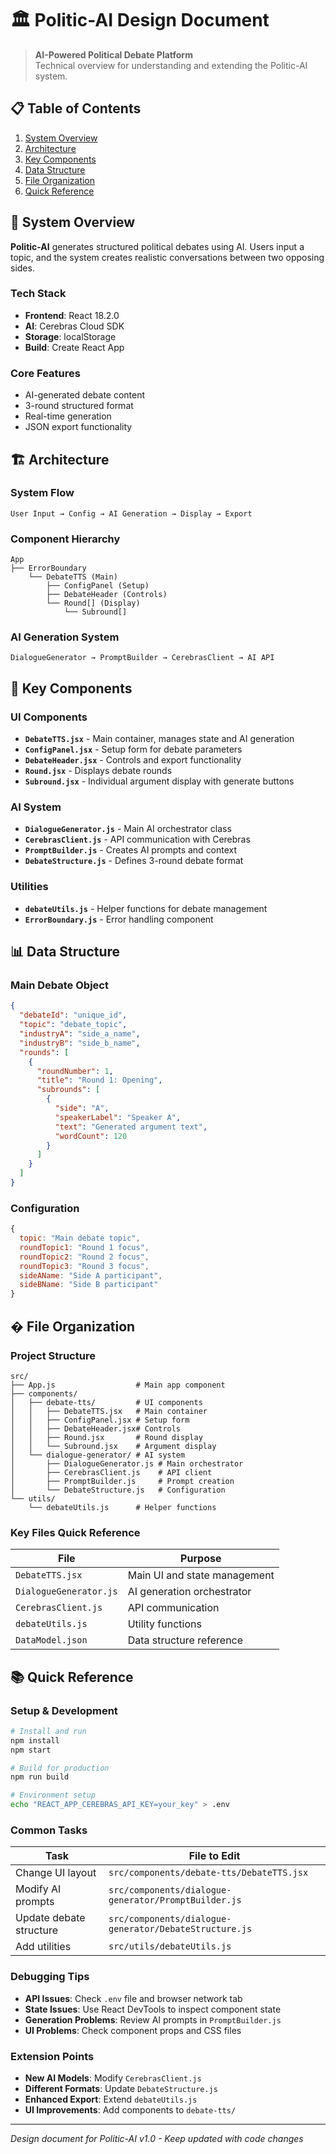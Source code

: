 # 🏛️ Politic-AI Design Document

> **AI-Powered Political Debate Platform**  
> Technical overview for understanding and extending the Politic-AI system.

## 📋 Table of Contents

1. [System Overview](#-system-overview)
2. [Architecture](#-architecture)
3. [Key Components](#-key-components)
4. [Data Structure](#-data-structure)
5. [File Organization](#-file-organization)
6. [Quick Reference](#-quick-reference)

## 🎯 System Overview

**Politic-AI** generates structured political debates using AI. Users input a topic, and the system creates realistic conversations between two opposing sides.

### Tech Stack

- **Frontend**: React 18.2.0
- **AI**: Cerebras Cloud SDK
- **Storage**: localStorage
- **Build**: Create React App

### Core Features

- AI-generated debate content
- 3-round structured format
- Real-time generation
- JSON export functionality

## 🏗️ Architecture

### System Flow

```
User Input → Config → AI Generation → Display → Export
```

### Component Hierarchy

```
App
├── ErrorBoundary
    └── DebateTTS (Main)
        ├── ConfigPanel (Setup)
        ├── DebateHeader (Controls)
        └── Round[] (Display)
            └── Subround[]
```

### AI Generation System

```
DialogueGenerator → PromptBuilder → CerebrasClient → AI API
```

## 🧩 Key Components

### UI Components

- **`DebateTTS.jsx`** - Main container, manages state and AI generation
- **`ConfigPanel.jsx`** - Setup form for debate parameters
- **`DebateHeader.jsx`** - Controls and export functionality
- **`Round.jsx`** - Displays debate rounds
- **`Subround.jsx`** - Individual argument display with generate buttons

### AI System

- **`DialogueGenerator.js`** - Main AI orchestrator class
- **`CerebrasClient.js`** - API communication with Cerebras
- **`PromptBuilder.js`** - Creates AI prompts and context
- **`DebateStructure.js`** - Defines 3-round debate format

### Utilities

- **`debateUtils.js`** - Helper functions for debate management
- **`ErrorBoundary.js`** - Error handling component

## 📊 Data Structure

### Main Debate Object

```json
{
  "debateId": "unique_id",
  "topic": "debate_topic",
  "industryA": "side_a_name",
  "industryB": "side_b_name",
  "rounds": [
    {
      "roundNumber": 1,
      "title": "Round 1: Opening",
      "subrounds": [
        {
          "side": "A",
          "speakerLabel": "Speaker A",
          "text": "Generated argument text",
          "wordCount": 120
        }
      ]
    }
  ]
}
```

### Configuration

```javascript
{
  topic: "Main debate topic",
  roundTopic1: "Round 1 focus",
  roundTopic2: "Round 2 focus",
  roundTopic3: "Round 3 focus",
  sideAName: "Side A participant",
  sideBName: "Side B participant"
}
```

## � File Organization

### Project Structure

```
src/
├── App.js                  # Main app component
├── components/
│   ├── debate-tts/         # UI components
│   │   ├── DebateTTS.jsx   # Main container
│   │   ├── ConfigPanel.jsx # Setup form
│   │   ├── DebateHeader.jsx# Controls
│   │   ├── Round.jsx       # Round display
│   │   └── Subround.jsx    # Argument display
│   └── dialogue-generator/ # AI system
│       ├── DialogueGenerator.js # Main orchestrator
│       ├── CerebrasClient.js    # API client
│       ├── PromptBuilder.js     # Prompt creation
│       └── DebateStructure.js   # Configuration
└── utils/
    └── debateUtils.js      # Helper functions
```

### Key Files Quick Reference

| File                   | Purpose                      |
| ---------------------- | ---------------------------- |
| `DebateTTS.jsx`        | Main UI and state management |
| `DialogueGenerator.js` | AI generation orchestrator   |
| `CerebrasClient.js`    | API communication            |
| `debateUtils.js`       | Utility functions            |
| `DataModel.json`       | Data structure reference     |

## 📚 Quick Reference

### Setup & Development

```bash
# Install and run
npm install
npm start

# Build for production
npm run build

# Environment setup
echo "REACT_APP_CEREBRAS_API_KEY=your_key" > .env
```

### Common Tasks

| Task                    | File to Edit                                           |
| ----------------------- | ------------------------------------------------------ |
| Change UI layout        | `src/components/debate-tts/DebateTTS.jsx`              |
| Modify AI prompts       | `src/components/dialogue-generator/PromptBuilder.js`   |
| Update debate structure | `src/components/dialogue-generator/DebateStructure.js` |
| Add utilities           | `src/utils/debateUtils.js`                             |

### Debugging Tips

- **API Issues**: Check `.env` file and browser network tab
- **State Issues**: Use React DevTools to inspect component state
- **Generation Problems**: Review AI prompts in `PromptBuilder.js`
- **UI Problems**: Check component props and CSS files

### Extension Points

- **New AI Models**: Modify `CerebrasClient.js`
- **Different Formats**: Update `DebateStructure.js`
- **Enhanced Export**: Extend `debateUtils.js`
- **UI Improvements**: Add components to `debate-tts/`

---

_Design document for Politic-AI v1.0 - Keep updated with code changes_
